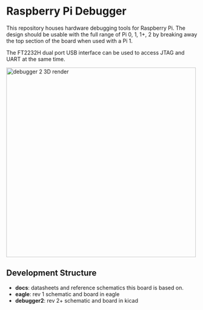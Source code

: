 Raspberry Pi Debugger
=====================

This repository houses hardware debugging tools for Raspberry Pi. The design should be usable with the full range of Pi 0, 1, 1+, 2 by breaking away the top section of the board when used with a Pi 1.

The FT2232H dual port USB interface can be used to access JTAG and UART at the same time.

<img width="500px" src="https://cloud.githubusercontent.com/assets/2886013/12742518/7efa645e-c954-11e5-9edf-bd98a8319516.png" alt="debugger 2 3D render"></img>

## Development Structure

* **docs**: datasheets and reference schematics this board is based on.
* **eagle**: rev 1 schematic and board in eagle
* **debugger2**: rev 2+ schematic and board in kicad
